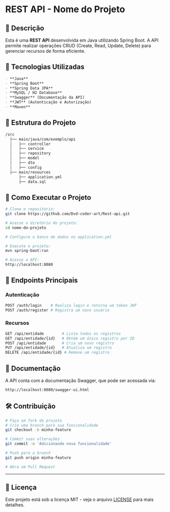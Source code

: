 # REST API - Nome do Projeto

## 📌 Descrição
Esta é uma **REST API** desenvolvida em Java utilizando Spring Boot. A API permite realizar operações CRUD (Create, Read, Update, Delete) para gerenciar recursos de forma eficiente.

## 🚀 Tecnologias Utilizadas
```md
- **Java**  
- **Spring Boot**
- **Spring Data JPA**
- **MySQL / H2 Database**
- **Swagger** (Documentação da API)
- **JWT** (Autenticação e Autorização)
- **Maven**
```

## 📂 Estrutura do Projeto
```sh
/src
  ├── main/java/com/exemplo/api
  │   ├── controller
  │   ├── service
  │   ├── repository
  │   ├── model
  │   ├── dto
  │   ├── config
  ├── main/resources
      ├── application.yml
      ├── data.sql
```

## 🔧 Como Executar o Projeto
```sh
# Clone o repositório:
git clone https://github.com/Dvd-coder-art/Rest-api.git

# Acesse o diretório do projeto:
cd nome-do-projeto

# Configure o banco de dados no application.yml

# Execute o projeto:
mvn spring-boot:run

# Acesse a API:
http://localhost:8080
```

## 📌 Endpoints Principais
### Autenticação
```sh
POST /auth/login    # Realiza login e retorna um token JWT
POST /auth/register # Registra um novo usuário
```

### Recursos
```sh
GET /api/entidade        # Lista todos os registros
GET /api/entidade/{id}   # Obtém um único registro por ID
POST /api/entidade       # Cria um novo registro
PUT /api/entidade/{id}   # Atualiza um registro
DELETE /api/entidade/{id} # Remove um registro
```

## 📄 Documentação
A API conta com a documentação Swagger, que pode ser acessada via:
```sh
http://localhost:8080/swagger-ui.html
```

## 🛠️ Contribuição
```sh
# Faça um fork do projeto
# Crie uma branch para sua funcionalidade
git checkout -b minha-feature

# Commit suas alterações
git commit -m 'Adicionando nova funcionalidade'

# Push para a branch
git push origin minha-feature

# Abra um Pull Request
```

---

## 📝 Licença
Este projeto está sob a licença MIT - veja o arquivo [LICENSE](LICENSE) para mais detalhes.


